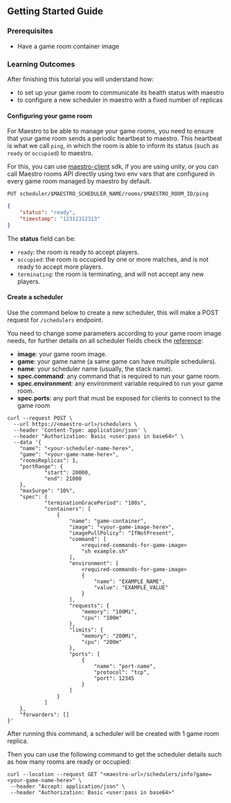## Getting Started Guide

### Prerequisites

- Have a game room container image

### Learning Outcomes

After finishing this tutorial you will understand how:

- to set up your game room to communicate its health status with maestro
- to configure a new scheduler in maestro with a fixed number of replicas


#### Configuring your game room

For Maestro to be able to manage your game rooms, you need to ensure that your game room sends a periodic heartbeat to maestro.
This heartbeat is what we call `ping`, in which the room is able to inform its status (such as `ready` or `occupied`) to maestro.

For this, you can use [maestro-client](https://github.com/topfreegames/maestro-client) sdk, if you are using unity, or you can call
Maestro rooms API directly using two env vars that are configured in every game room managed by maestro by default.

`PUT scheduler/$MAESTRO_SCHEDULER_NAME/rooms/$MAESTRO_ROOM_ID/ping`
```json
{
    "status": "ready",
    "timestamp": "12312312313"
}
```

The **status** field can be: 
- `ready`: the room is ready to accept players.
- `occupied`: the room is occupied by one or more matches, and is not ready to accept more players.
- `terminating`: the room is terminating, and will not accept any new players.


#### Create a scheduler

Use the command below to create a new scheduler, this will make a POST request for `/schedulers` endpoint.

You need to change some parameters according to your game room image needs, for further details on all scheduler fields check
the [reference](../reference/Scheduler.md):

- **image**: your game room image.
- **game**: your game name (a same game can have multiple schedulers).
- **name**: your scheduler name (usually, the stack name).
- **spec.command**: any command that is required to run your game room.
- **spec.environment**: any environment variable required to run your game room.
- **spec.ports**: any port that must be exposed for clients to connect to the game room

```shell
curl --request POST \
  --url https://<maestro-url>/schedulers \
  --header 'Content-Type: application/json' \
  --header "Authorization: Basic <user:pass in base64>" \
  --data '{
	"name": "<your-scheduler-name-here>",
	"game": "<your-game-name-here>",
    "roomsReplicas": 1,
	"portRange": {
            "start": 20000,
            "end": 21000
	},
	"maxSurge": "10%",
	"spec": {
            "terminationGracePeriod": "100s",
            "containers": [
                {
                    "name": "game-container",
                    "image": "<your-game-image-here>",
                    "imagePullPolicy": "IfNotPresent",
                    "command": [
                        <required-commands-for-game-image>
                        "sh example.sh"
                    ],
                    "environment": [
                        <required-commands-for-game-image>
                        {
                            "name": "EXAMPLE_NAME",
                            "value": "EXAMPLE_VALUE"
                        }
                    ],
                    "requests": {
                        "memory": "100Mi",
                        "cpu": "100m"
                    },
                    "limits": {
                        "memory": "200Mi",
                        "cpu": "200m"
                    },
                    "ports": [
                        {
                            "name": "port-name",
                            "protocol": "tcp",
                            "port": 12345
                        }
                    ]
                }
            ]
	},
	"forwarders": []
}'
```

After running this command, a scheduler will be created with 1 game room replica.

Then you can use the following command to get the scheduler details such as how many rooms are ready or occupied:

```shell
curl --location --request GET "<maestro-url>/schedulers/info?game=<your-game-name-here>" \
 --header "Accept: application/json" \
 --header "Authorization: Basic <user:pass in base64>"
```


